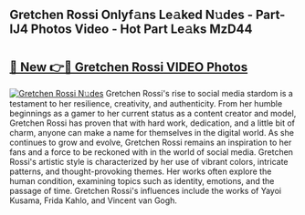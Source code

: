 ## Gretchen Rossi Onlyf𝚊ns Le𝚊ked N𝚞des - Part-IJ4 Photos Video - Hot Part Le𝚊ks MzD44

# <h2><a href="http://ab77228.deff.icu/?id=Gretchen+Rossi">🔗 New 👉🔴 Gretchen Rossi VIDEO Photos</a></h2>

[![Gretchen Rossi N𝚞des](https://i.imgur.com/rIISA9y.gif)](http://ab77228.deff.icu/?id=Gretchen+Rossi)
Gretchen Rossi's rise to social media stardom is a testament to her resilience, creativity, and authenticity. From her humble beginnings as a gamer to her current status as a content creator and model, Gretchen Rossi has proven that with hard work, dedication, and a little bit of charm, anyone can make a name for themselves in the digital world. As she continues to grow and evolve, Gretchen Rossi remains an inspiration to her fans and a force to be reckoned with in the world of social media. Gretchen Rossi's artistic style is characterized by her use of vibrant colors, intricate patterns, and thought-provoking themes. Her works often explore the human condition, examining topics such as identity, emotions, and the passage of time. Gretchen Rossi's influences include the works of Yayoi Kusama, Frida Kahlo, and Vincent van Gogh.
